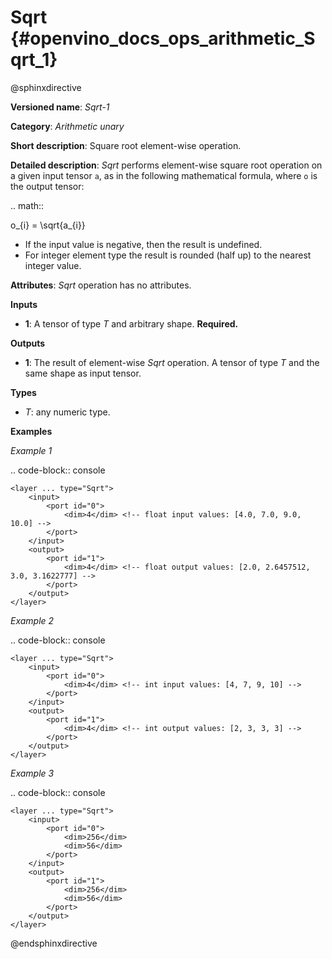 # Sqrt {#openvino_docs_ops_arithmetic_Sqrt_1}

@sphinxdirective

**Versioned name**: *Sqrt-1*

**Category**: *Arithmetic unary*

**Short description**: Square root element-wise operation.

**Detailed description**: *Sqrt* performs element-wise square root operation on a given input tensor ``a``, as in the following mathematical formula, where ``o`` is the output tensor:

.. math::

   o_{i} = \sqrt{a_{i}}

* If the input value is negative, then the result is undefined.
* For integer element type the result is rounded (half up) to the nearest integer value.

**Attributes**: *Sqrt* operation has no attributes.

**Inputs**

* **1**: A tensor of type *T* and arbitrary shape. **Required.**

**Outputs**

* **1**: The result of element-wise *Sqrt* operation. A tensor of type *T* and the same shape as input tensor.

**Types**

* *T*: any numeric type.


**Examples**

*Example 1*

.. code-block:: console 

    <layer ... type="Sqrt">
        <input>
            <port id="0">
                <dim>4</dim> <!-- float input values: [4.0, 7.0, 9.0, 10.0] -->
            </port>
        </input>
        <output>
            <port id="1">
                <dim>4</dim> <!-- float output values: [2.0, 2.6457512, 3.0, 3.1622777] -->
            </port>
        </output>
    </layer>

*Example 2*

.. code-block:: console 

    <layer ... type="Sqrt">
        <input>
            <port id="0">
                <dim>4</dim> <!-- int input values: [4, 7, 9, 10] -->
            </port>
        </input>
        <output>
            <port id="1">
                <dim>4</dim> <!-- int output values: [2, 3, 3, 3] -->
            </port>
        </output>
    </layer>


*Example 3*

.. code-block:: console

    <layer ... type="Sqrt">
        <input>
            <port id="0">
                <dim>256</dim>
                <dim>56</dim>
            </port>
        </input>
        <output>
            <port id="1">
                <dim>256</dim>
                <dim>56</dim>
            </port>
        </output>
    </layer>


@endsphinxdirective
